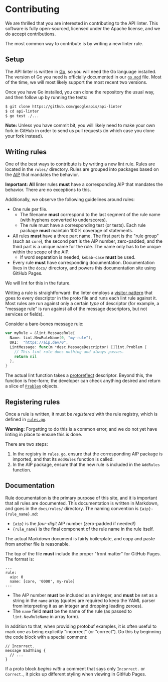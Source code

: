 ---
---

# Contributing

We are thrilled that you are interested in contributing to the API linter. This
software is fully open-sourced, licensed under the Apache license, and we do
accept contributions.

The most common way to contribute is by writing a new linter rule.

## Setup

The API linter is written in [Go][], so you will need the Go language
installed. The version of Go you need is officially documented in our
[`go.mod`][] file. Most of the time, we will most likely support the most
recent two versions.

Once you have Go installed, you can clone the repository the usual way, and
then follow up by running the tests:

```bash
$ git clone https://github.com/googleapis/api-linter
$ cd api-linter
$ go test ./...
```

**Note:** Unless you have commit bit, you will likely need to make your own
fork in GitHub in order to send us pull requests (in which case you clone your
fork instead).

## Writing rules

One of the best ways to contribute is by writing a new lint rule. Rules are
located in the `rules/` directory. Rules are grouped into packages based on the
[AIP][] that mandates the behavior.

**Important:** **All** linter rules **must** have a corresponding AIP that
mandates the behavior. There are no exceptions to this.

Additionally, we observe the following guidelines around rules:

- One rule per file.
  - The filename **must** correspond to the last segment of the rule name (with
    hyphens converted to underscores).
  - The rule must have a corresponding test (or tests). Each rule package
    **must** maintain 100% coverage of statements.
- All rules **must** have a three part name. The first part is the "rule group"
  (such as `core`), the second part is the AIP number, zero-padded, and the
  third part is a unique name for the rule. The name only has to be unique
  within the scope of the AIP.
  - If word separation is needed, `kebab-case` **must** be used.
- Every rule **must** have corresponding documentation. Documentation lives in
  the `docs/` directory, and powers this documentation site using GitHub Pages.

We will lint for this in the future.

Writing a rule is straightforward: the linter employs a [visitor pattern][]
that goes to every descriptor in the proto file and runs each lint rule against
it. Most rules are run against only a certain _type_ of descriptor (for
example, a "message rule" is run against all of the message descriptors, but
not services or fields).

Consider a bare-bones message rule:

```go
var myRule = &lint.MessageRule{
  Name: lint.NewRuleName(0, "my-rule"),
  URI:  "https://aip.dev/0",
  LintMessage: func(m *desc.MessageDescriptor) []lint.Problem {
    // This lint rule does nothing and always passes.
    return nil
  },
}
```

The actual lint function takes a [protoreflect][] descriptor. Beyond this, the
function is free-form; the developer can check anything desired and return a
slice of [`Problem`][] objects.

## Registering rules

Once a rule is written, it must be _registered_ with the rule registry, which
is defined in [`rules.go`][].

**Warning:** Forgetting to do this is a common error, and we do not yet have
linting in place to ensure this is done.

There are two steps:

1. In the registry in `rules.go`, ensure that the corresponding AIP package is
   imported, and that its `AddRules` function is called.
2. In the AIP package, ensure that the new rule is included in the `AddRules`
   function.

## Documentation

Rule documentation is the primary purpose of this site, and it is important
that all rules are documented. This documentation is written in Markdown, and
goes in the `docs/rules/` directory. The naming convention is
`{aip}-{rule_name}.md`:

- `{aip}` is the _four-digit_ AIP number (zero-padded if needed!)
- `{rule_name}` is the final component of the rule name in the rule itself.

The actual Markdown document is fairly boilerplate, and copy and paste from
another file is reasonable.

The top of the file **must** include the proper "front matter" for GitHub
Pages. The format is:

    ---
    rule:
      aip: 0
      name: [core, '0000', my-rule]
    ---

- The AIP number **must** be included as an integer, and **must** be set as a
  string in the `name` array (quotes are required to keep the YAML parser from
  interpreting it as an integer and dropping leading zeroes).
- The `name` field **must** be the name of the rule (as passed to
  `lint.NewRuleName` in array form).

In addition to that, when providing protobuf examples, it is often useful to
mark one as being explicitly "incorrect" (or "correct"). Do this by beginning
the code block with a special comment:

```
// Incorrect.
message BadThing {
  // ...
}
```

If a proto block _begins with_ a comment that says only `Incorrect.` or
`Correct.`, it picks up different styling when viewing in GitHub Pages.

<!-- prettier-ignore-start -->
[aip]: https://aip.dev/
[go]: https://golang.org/
[`go.mod`]: https://github.com/googleapis/api-linter/blob/master/go.mod
[`problem`]: https://godoc.org/github.com/googleapis/api-linter/lint#Problem
[protoreflect]: https://godoc.org/github.com/jhump/protoreflect
[`rules.go`]: https://github.com/googleapis/api-linter/blob/master/rules/rules.go
[visitor pattern]: https://en.wikipedia.org/wiki/Visitor_pattern
<!-- prettier-ignore-end -->
